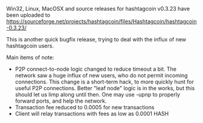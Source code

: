 Win32, Linux, MacOSX and source releases for hashtagcoin v0.3.23 have been uploaded to
https://sourceforge.net/projects/hashtagcoin/files/Hashtagcoin/hashtagcoin-0.3.23/

This is another quick bugfix release, trying to deal with the influx of new hashtagcoin users.

Main items of note:

* P2P connect-to-node logic changed to reduce timeout a bit.  The network saw a huge influx of new users, who do not permit incoming connections.  This change is a short-term hack, to more quickly hunt for useful P2P connections.  Better "leaf node" logic is in the works, but this should let us limp along until then.  One may use -upnp to properly forward ports, and help the network.
* Transaction fee reduced to 0.0005 for new transactions
* Client will relay transactions with fees as low as 0.0001 HASH
